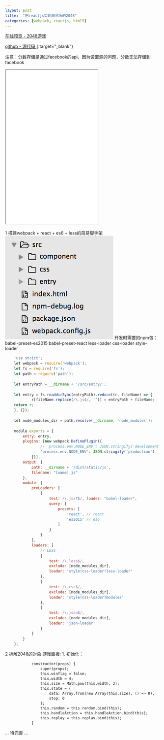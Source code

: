```yaml
---
layout: post
title:  "用reactjs实现简易版的2048"
categories: [webpack, reactjs, html5]
---
```

[在线预览 - 2048游戏 ](./games/2048/)

[github - 源代码 ](https://github.com/SylviaF/react-2048){:target="_blank"}

注意：分数存储是通过facebook的api，因为设置源的问题，分数无法存储到facebook

<iframe style="width:100%;max-width: 300px;height: 500px;overflow:hidden" src="./games/2048/"></iframe>

1 搭建webpack + react + es6 + less的简易脚手架
    <img src="/images/react-2048/1.png"/>
    开发时需要的npm包：
    babel-preset-es2015
    babel-preset-react
    less-loader
    css-loader
    style-loader

```javascript
    'use strict';
    let webpack = require('webpack');
    let fs = require('fs');
    let path = require('path');

    let entryPath = __dirname + '/src/entry/';

    let entry = fs.readdirSync(entryPath).reduce((r, fileName) => {
            r[fileName.replace(/\.js$/, '')] = entryPath + fileName;
    return r;
    }, {});

    let node_modules_dir = path.resolve(__dirname, 'node_modules');

    module.exports = {
        entry: entry,
        plugins: [new webpack.DefinePlugin({
                // 'process.env.NODE_ENV': JSON.stringify('development')
                'process.env.NODE_ENV': JSON.stringify('production')
            })],
        output: {
            path: __dirname + '/dist/static/js',
            filename: "[name].js"
        },
        module: {
            preLoaders: [
                {
                    test: /\.jsx?$/, loader: "babel-loader",
                    query: {
                        presets: [
                            'react', // react
                            'es2015' // es6
                        ]
                    }
                }
            ],
            loaders: [
                // LESS
                {
                    test: /\.less$/,
                    exclude: [node_modules_dir],
                    loader: 'style!css-loader!less-loader'
                },
                {
                    test: /\.css$/,
                    exclude: [node_modules_dir],
                    loader: 'style!css-loader?modules'
                },
                {
                    test: /\.json$/,
                    exclude: [node_modules_dir],
                    loader: 'json-loader'
                }
            ]
        }
    };
```

2 拆解2048的对象
    游戏面板:
        1. 初始化：
```
            constructor(props) {
                super(props);
                this.winflag = false;
                this.width = 4;
                this.size = Math.pow(this.width, 2);
                this.state = {
                    data: Array.from(new Array(this.size), () => 0),
                    stop: 0
                };
                this.random = this.random.bind(this);
                this.handleAction = this.handleAction.bind(this);
                this.replay = this.replay.bind(this);
            }
```

... 待完善 ...

